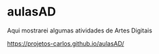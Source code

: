 # aulasAD
Aqui mostrarei algumas atividades de Artes Digitais

https://projetos-carlos.github.io/aulasAD/
